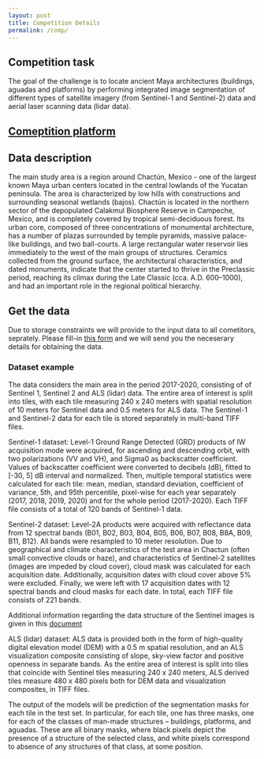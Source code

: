 ```yaml
---
layout: post
title: Competition Details
permalink: /comp/
---
```


## Competition task

The goal of the challenge is to locate ancient Maya architectures (buildings, aguadas and platforms) by performing integrated image segmentation of different types of satellite imagery (from Sentinel-1 and Sentinel-2) data and aerial laser scanning data (lidar data). 

## [Comeptition platform](https://competitions.codalab.org/competitions/30429)

## Data description
The main study area is a region around Chactún, Mexico - one of the largest known Maya urban centers located in the central lowlands of the Yucatan peninsula. The area is characterized by low hills with constructions and surrounding seasonal wetlands (bajos). Chactún is located in the northern sector of the depopulated Calakmul Biosphere Reserve in Campeche, Mexico, and is completely covered by tropical semi-deciduous forest. Its urban core, composed of three concentrations of monumental architecture, has a number of plazas surrounded by temple pyramids, massive palace-like buildings, and two ball-courts. A large rectangular water reservoir lies immediately to the west of the main groups of structures. Ceramics collected from the ground surface, the architectural characteristics, and dated monuments, indicate that the center started to thrive in the Preclassic period, reaching its climax during the Late Classic (cca. A.D. 600–1000), and had an important role in the regional political hierarchy.

## Get the data
Due to storage constraints we will provide to the input data to all cometitors, seprately. Please fill-in [this form](https://forms.gle/pycuAiAZoCkrgsyg8) and we will send you the neceserary details for obtaining the data.

### Dataset example
The data considers the main area in the period 2017-2020, consisting of of Sentinel 1, Sentinel 2 and ALS (lidar) data. The entire area of interest is split into tiles, with each tile measuring 240 x 240 meters with spatial resolution of 10 meters for Sentinel data and 0.5 meters for ALS data. The Sentinel-1 and Sentinel-2 data for each tile is stored separately in multi-band TIFF files.

Sentinel-1 dataset: Level-1 Ground Range Detected (GRD) products of IW acquisition mode were acquired, for ascending and descending orbit, with two polarizations (VV and VH), and Sigma0 as backscatter coefficient. Values of backscatter coefficient were converted to decibels (dB), fitted to [-30, 5] dB interval and normalized. Then, multiple temporal statistics were calculated for each tile: mean, median, standard deviation, coefficient of variance, 5th, and 95th percentile, pixel-wise for each year separately (2017, 2018, 2019, 2020) and for the whole period (2017-2020). Each TIFF file consists of a total of 120 bands of Sentinel-1 data.

Sentinel-2 dataset: Level-2A products were acquired with reflectance data from 12 spectral bands (B01, B02, B03, B04, B05, B06, B07, B08, B8A, B09, B11, B12). All bands were resampled to 10 meter resolution. Due to geographical and climate characteristics of the test area in Chactun (often small convective clouds or haze), and characteristics of Sentinel-2 satellites (images are impeded by cloud cover), cloud mask was calculated for each acquisition date. Additionally, acquisition dates with cloud cover above 5% were excluded. Finally, we were left with 17 acquisition dates with 12 spectral bands and cloud masks for each date. In total, each TIFF file consists of 221 bands.

Additional information regarding the data structure of the Sentinel images is given in this [document](https://biasvariancelabs.github.io/maya_challenge/res/S1%20and%20S2%20TIFF%20file%20structure.pdf)

ALS (lidar) dataset: ALS data is provided both in the form of high-quality digital elevation model (DEM) with a 0.5 m spatial resolution, and an ALS visualization composite consisting of slope, sky-view factor and positive openness in separate bands. As the entire area of interest is split into tiles that coincide with Sentinel tiles measuring 240 x 240 meters, ALS derived tiles measure 480 x 480 pixels both for DEM data and visualization composites, in TIFF files.

The output of the models will be prediction of the segmentation masks for each tile in the test set. In particular, for each tile, one has three masks, one for each of the classes of man-made structures – buildings, platforms, and aguadas. These are all binary masks, where black pixels depict the presence of a structure of the selected class, and white pixels correspond to absence of any structures of that class, at some position. 

